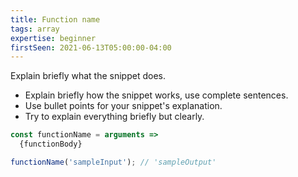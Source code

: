 ```yaml
---
title: Function name
tags: array
expertise: beginner
firstSeen: 2021-06-13T05:00:00-04:00
---
```


Explain briefly what the snippet does.

- Explain briefly how the snippet works, use complete sentences.
- Use bullet points for your snippet's explanation.
- Try to explain everything briefly but clearly.

```js
const functionName = arguments =>
  {functionBody}
```

```js
functionName('sampleInput'); // 'sampleOutput'
```

